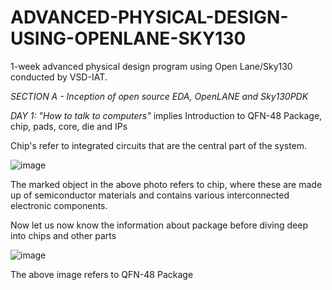 # ADVANCED-PHYSICAL-DESIGN-USING-OPENLANE-SKY130
1-week advanced physical design program using Open Lane/Sky130 conducted by VSD-IAT.

_SECTION A - Inception of open source EDA, OpenLANE and Sky130PDK_

*DAY 1: "How to talk to computers"* implies Introduction to QFN-48 Package, chip, pads, core, die and IPs

Chip's refer to  integrated circuits that are the central part of the system.

![image](https://github.com/MANVITHPATLA/ADVANCED-PHYSICAL-DESIGN-USING-OPENLANE-SKY130/assets/153193327/cc9aa89d-09da-4ccd-8cc4-32912c12b286)

The marked object in the above photo refers to chip, where these are made up of semiconductor materials and contains various interconnected electronic components.

Now let us now know the information about package before diving deep into chips and other parts 

![image](https://github.com/MANVITHPATLA/ADVANCED-PHYSICAL-DESIGN-USING-OPENLANE-SKY130/assets/153193327/674fb2e4-e1bf-4a68-b26c-7ce561477a26)

The above image refers to  QFN-48 Package 





